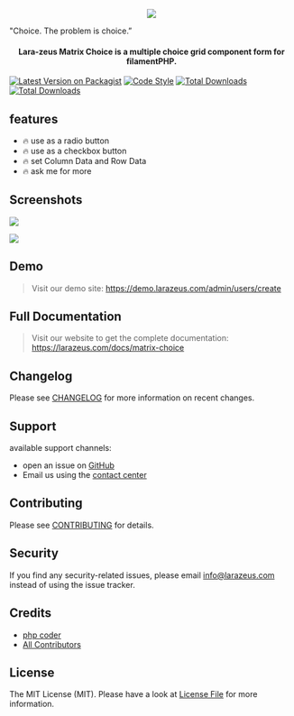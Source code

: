 <p align="center">
<a href="https://larazeus.com"><img src="https://larazeus.com/images/matrix-choice-banner.png?v=1" /></a>
</p>

"Choice. The problem is choice.”

<h4 align="center">Lara-zeus Matrix Choice is a multiple choice grid component form for filamentPHP.</h4>

<p align="center">

[![Latest Version on Packagist](https://img.shields.io/packagist/v/lara-zeus/matrix-choice.svg?style=flat-square)](https://packagist.org/packages/lara-zeus/matrix-choice)
[![Code Style](https://img.shields.io/github/actions/workflow/status/lara-zeus/matrix-choice/fix-php-code-style-issues.yml?label=code-style&flat-square)](https://github.com/lara-zeus/matrix-choice/actions?query=workflow%3Afix-php-code-style-issues+branch%3Amain)
[![Total Downloads](https://img.shields.io/packagist/dt/lara-zeus/matrix-choice.svg?style=flat-square)](https://packagist.org/packages/lara-zeus/matrix-choice)
[![Total Downloads](https://img.shields.io/github/stars/lara-zeus/matrix-choice?style=flat-square)](https://github.com/lara-zeus/matrix-choice)

</p>

## features
- 🔥 use as a radio button
- 🔥 use as a checkbox button
- 🔥 set Column Data and Row Data
- 🔥 ask me for more

## Screenshots

![](https://larazeus.com/images/screenshots/matrix-choice/form-1.png)

![](https://larazeus.com/images/screenshots/matrix-choice/form-2.png)

## Demo

> Visit our demo site: https://demo.larazeus.com/admin/users/create

## Full Documentation

> Visit our website to get the complete documentation: https://larazeus.com/docs/matrix-choice

## Changelog

Please see [CHANGELOG](CHANGELOG.md) for more information on recent changes.

## Support
available support channels:
* open an issue on [GitHub](https://github.com/lara-zeus/matrix-choice/issues)
* Email us using the [contact center](https://still-code.com/contact-us/lara-zeus)

## Contributing

Please see [CONTRIBUTING](CONTRIBUTING.md) for details.

## Security

If you find any security-related issues, please email info@larazeus.com instead of using the issue tracker.

## Credits

-   [php coder](https://github.com/atmonshi)
-   [All Contributors](../../contributors)

## License

The MIT License (MIT). Please have a look at [License File](LICENSE.md) for more information.
